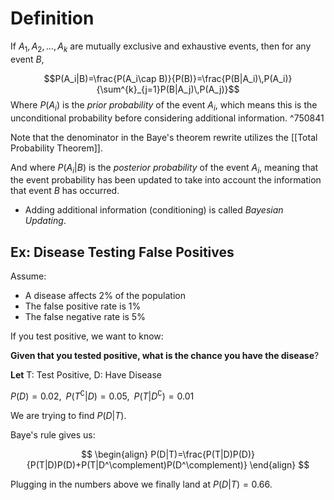 # Definition

If $A_1, A_2, \ldots, A_k$ are mutually exclusive and exhaustive events, then for any event $B$,

$$P(A_i|B)=\frac{P(A_i\cap B)}{P(B)}=\frac{P(B|A_i)\,P(A_i)}{\sum^{k}_{j=1}P(B|A_j)\,P(A_j)}$$
Where $P(A_i)$ is the _prior probability_ of the event $A_i$, which means this is the unconditional probability before considering additional information. ^750841

Note that the denominator in the Baye's theorem rewrite utilizes the [[Total Probability Theorem]].

And where $P(A_i|B)$ is the _posterior probability_ of the event $A_i$, meaning that the event probability has been updated to take into account the information that event $B$ has occurred.

- Adding additional information (conditioning) is called _Bayesian Updating_.

## Ex: Disease Testing False Positives

Assume:

- A disease affects 2% of the population
- The false positive rate is 1%
- The false negative rate is 5%

If you test positive, we want to know:

**Given that you tested positive, what is the chance you have the disease**?

**Let** T: Test Positive, D: Have Disease

$P(D)=0.02,\;\; P(T^\complement|D)=0.05,\;\; P(T|D^\complement)=0.01$

We are trying to find $P(D|T)$.

Baye's rule gives us:

$$
\begin{align}
P(D|T)=\frac{P(T|D)P(D)}{P(T|D)P(D)+P(T|D^\complement)P(D^\complement)}
\end{align}
$$

Plugging in the numbers above we finally land at $P(D|T)=0.66$.
